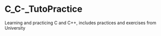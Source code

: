 # C_C-_TutoPractice
Learning and practicing C and C++, includes practices and exercises from University

